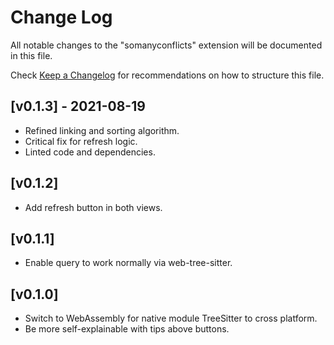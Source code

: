 # Change Log

All notable changes to the "somanyconflicts" extension will be documented in this file.

Check [Keep a Changelog](http://keepachangelog.com/) for recommendations on how to structure this file.

## [v0.1.3] - 2021-08-19
- Refined linking and sorting algorithm.
- Critical fix for refresh logic.
- Linted code and dependencies.

## [v0.1.2]
- Add refresh button in both views.


## [v0.1.1]
- Enable query to work normally via web-tree-sitter.


## [v0.1.0]

- Switch to WebAssembly for native module TreeSitter to cross platform.
- Be more self-explainable with tips above buttons.
